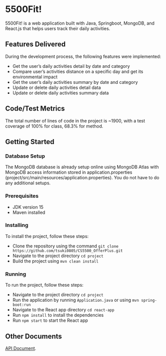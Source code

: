 # 5500Fit!
5500Fit! is a web application built with Java, Springboot, MongoDB, and React.js that helps users track their daily activities.

## Features Delivered
During the development process, the following features were implemented:
- Get the user’s daily activities detail by date and category
- Compare user’s activities distance on a specific day and get its environmental impact
- Get the user’s daily activities summary by date and category
- Update or delete daily activities detail data
- Update or delete daily activities summary data

## Code/Test Metrics
The total number of lines of code in the project is ~1900, with a test coverage of 100% for class, 68.3% for method.

## Getting Started
### Database Setup
The MongoDB database is already setup online using MongoDB Atlas with MongoDB access information stored in application.properties (project/src/main/resources/application.properties). You do not have to do any additional setups.

### Prerequisites
- JDK version 15
- Maven installed

### Installing
To install the project, follow these steps:

- Clone the repository using the command `git clone https://github.com/tsuki0805/CS5500_OfferPlus.git`
- Navigate to the project directory `cd project`
- Build the project using `mvn clean install`

### Running
To run the project, follow these steps:

- Navigate to the project directory `cd project`
- Run the application by running `Application.java` or using `mvn spring-boot:run`
- Navigate to the React app directory `cd react-app`
- Run `npm install` to install the dependencies
- Run `npm start` to start the React app

## Other Documents
[API Document](https://docs.google.com/document/d/1VFA4bvL453Qteau0EMPNv3REVsG9eINMTQ-SyOcWflU/edit?usp=sharing).
